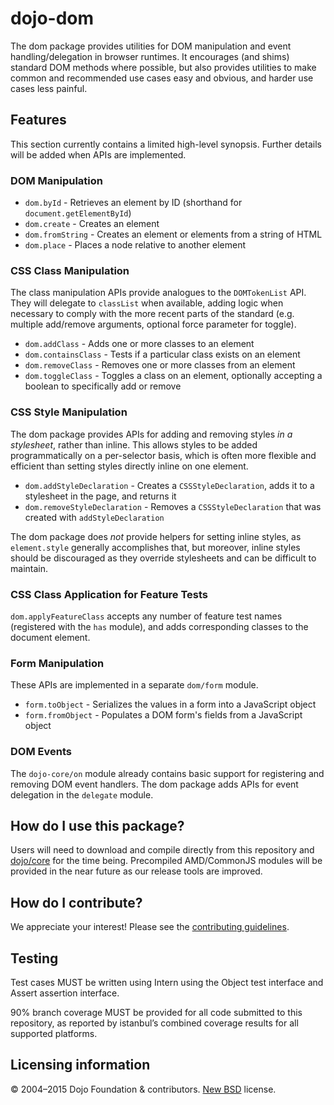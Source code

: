 # dojo-dom

The dom package provides utilities for DOM manipulation and event handling/delegation in browser runtimes.
It encourages (and shims) standard DOM methods where possible, but also provides utilities to make
common and recommended use cases easy and obvious, and harder use cases less painful.

## Features

This section currently contains a limited high-level synopsis.  Further details will be added when APIs are implemented.

### DOM Manipulation

* `dom.byId` - Retrieves an element by ID (shorthand for `document.getElementById`)
* `dom.create` - Creates an element
* `dom.fromString` - Creates an element or elements from a string of HTML
* `dom.place` - Places a node relative to another element

### CSS Class Manipulation

The class manipulation APIs provide analogues to the `DOMTokenList` API.  They will delegate to `classList`
when available, adding logic when necessary to comply with the more recent parts of the standard
(e.g. multiple add/remove arguments, optional force parameter for toggle).

* `dom.addClass` - Adds one or more classes to an element
* `dom.containsClass` - Tests if a particular class exists on an element
* `dom.removeClass` - Removes one or more classes from an element
* `dom.toggleClass` - Toggles a class on an element, optionally accepting a boolean to specifically add or remove

### CSS Style Manipulation

The dom package provides APIs for adding and removing styles *in a stylesheet*, rather than inline.  This allows
styles to be added programmatically on a per-selector basis, which is often more flexible and efficient than
setting styles directly inline on one element.

* `dom.addStyleDeclaration` - Creates a `CSSStyleDeclaration`, adds it to a stylesheet in the page, and returns it
* `dom.removeStyleDeclaration` - Removes a `CSSStyleDeclaration` that was created with `addStyleDeclaration`

The dom package does *not* provide helpers for setting inline styles, as `element.style` generally accomplishes that,
but moreover, inline styles should be discouraged as they override stylesheets and can be difficult to maintain.

### CSS Class Application for Feature Tests

`dom.applyFeatureClass` accepts any number of feature test names (registered with the `has` module), and adds
corresponding classes to the document element.

### Form Manipulation

These APIs are implemented in a separate `dom/form` module.

* `form.toObject` - Serializes the values in a form into a JavaScript object
* `form.fromObject` - Populates a DOM form's fields from a JavaScript object

### DOM Events

The `dojo-core/on` module already contains basic support for registering and removing DOM event handlers.
The dom package adds APIs for event delegation in the `delegate` module.

## How do I use this package?

Users will need to download and compile directly from this repository and
[dojo/core](https://github.com/dojo/core) for the time being.
Precompiled AMD/CommonJS modules will be provided in the near future as our release tools are improved.

## How do I contribute?

We appreciate your interest!  Please see the [contributing guidelines](CONTRIBUTING.md).

## Testing

Test cases MUST be written using Intern using the Object test interface and Assert assertion interface.

90% branch coverage MUST be provided for all code submitted to this repository, as reported by istanbul’s combined coverage results for all supported platforms.

## Licensing information

© 2004–2015 Dojo Foundation & contributors. [New BSD](http://opensource.org/licenses/BSD-3-Clause) license.


